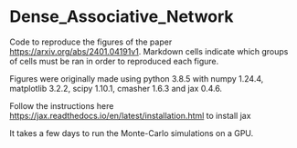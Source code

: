 # Dense_Associative_Network
Code to reproduce the figures of the paper https://arxiv.org/abs/2401.04191v1.
Markdown cells indicate which groups of cells must be ran in order to reproduced each figure.

Figures were originally made using python 3.8.5 with numpy 1.24.4, matplotlib 3.2.2, scipy 1.10.1, cmasher 1.6.3 and jax 0.4.6.

Follow the instructions here https://jax.readthedocs.io/en/latest/installation.html to install jax

It takes a few days to run the Monte-Carlo simulations on a GPU.
